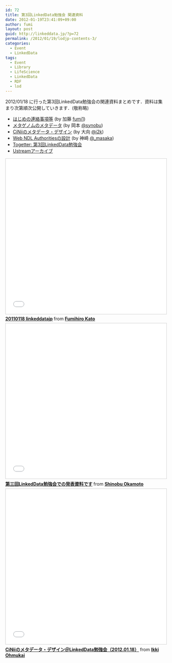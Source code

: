```yaml
---
id: 72
title: 第3回LinkedData勉強会 関連資料
date: 2012-01-19T23:41:09+09:00
author: fumi
layout: post
guid: http://linkeddata.jp/?p=72
permalink: /2012/01/19/lodjp-contents-3/
categories:
  - Event
  - LinkedData
tags:
  - Event
  - Library
  - LifeScience
  - LinkedData
  - RDF
  - lod
---
```


2012/01/18 に行った第3回LinkedData勉強会の関連資料まとめです．資料は集まり次第順次公開していきます．(敬称略)

  * [はじめの連絡事項等](#__ss_11157995) (by 加藤 [fumi1](http://twitter.com/fumi1))
  * [メタゲノムのメタデータ](#__ss_11171412) (by 岡本 [@synobu](http://twitter.com/synobu))
  * [CiNiiのメタデータ・デザイン](#__ss_11157995) (by 大向 [@i2k](http://twitter.com/i2k))
  * [Web NDL Authoritiesの設計](http://www.kanzaki.com/works/2012/pub/0118lodj.html) (by 神崎 [@_masaka](http://twitter.com/_masaka))
  * [Togetter: 第3回LinkedData勉強会](http://togetter.com/li/243781)
  * [Ustreamアーカイブ](http://www.ustream.tv/recorded/19841387)


<iframe src="//www.slideshare.net/slideshow/embed_code/key/FfNuCAL8dj3d0j" width="595" height="485" frameborder="0" marginwidth="0" marginheight="0" scrolling="no" style="border:1px solid #CCC; border-width:1px; margin-bottom:5px; max-width: 100%;" allowfullscreen> </iframe> <div style="margin-bottom:5px"> <strong> <a href="//www.slideshare.net/fumihiro/20110118-linkeddatajp" title="20110118 linkeddatajp" target="_blank">20110118 linkeddatajp</a> </strong> from <strong><a href="https://www.slideshare.net/fumihiro" target="_blank">Fumihiro Kato</a></strong> </div>

<iframe src="//www.slideshare.net/slideshow/embed_code/key/K0MK7fnVoqsoku" width="595" height="485" frameborder="0" marginwidth="0" marginheight="0" scrolling="no" style="border:1px solid #CCC; border-width:1px; margin-bottom:5px; max-width: 100%;" allowfullscreen> </iframe> <div style="margin-bottom:5px"> <strong> <a href="//www.slideshare.net/ShinobuOkamoto/linkeddata" title="第三回LinkedData勉強会での発表資料です" target="_blank">第三回LinkedData勉強会での発表資料です</a> </strong> from <strong><a href="https://www.slideshare.net/ShinobuOkamoto" target="_blank">Shinobu Okamoto</a></strong> </div>

<iframe src="//www.slideshare.net/slideshow/embed_code/key/DJXnUaM6fHbOXp" width="595" height="485" frameborder="0" marginwidth="0" marginheight="0" scrolling="no" style="border:1px solid #CCC; border-width:1px; margin-bottom:5px; max-width: 100%;" allowfullscreen> </iframe> <div style="margin-bottom:5px"> <strong> <a href="//www.slideshare.net/ikki.ohmukai/cinii-11154725" title="CiNiiのメタデータ・デザイン＠LinkedData勉強会（2012.01.18）" target="_blank">CiNiiのメタデータ・デザイン＠LinkedData勉強会（2012.01.18）</a> </strong> from <strong><a href="https://www.slideshare.net/ikki.ohmukai" target="_blank">Ikki Ohmukai</a></strong> </div>
